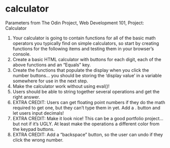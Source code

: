 # calculator

Parameters from The Odin Project, Web Development 101, Project: Calculator

1. Your calculator is going to contain functions for all of the basic math operators you typically find on simple calculators, so start by creating functions for the following items and testing them in your browser’s console. 
2. Create a basic HTML calculator with buttons for each digit, each of the above functions and an “Equals” key. 
3. Create the functions that populate the display when you click the number buttons… you should be storing the ‘display value’ in a variable somewhere for use in the next step.
4. Make the calculator work without using eval()! 
5. Users should be able to string together several operations and get the right answer.
6. EXTRA CREDIT: Users can get floating point numbers if they do the math required to get one, but they can’t type them in yet. Add a . button and let users input decimals!
7. EXTRA CREDIT: Make it look nice! This can be a good portfolio project… but not if it’s UGLY. At least make the operations a different color from the keypad buttons.
8. EXTRA CREDIT: Add a “backspace” button, so the user can undo if they click the wrong number.
